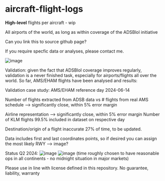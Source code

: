 # aircraft-flight-logs
**High-level** flights per aircraft - wip

All airports of the world, as long as within coverage of the ADSBlol initiative

Can you link this to source github page?

If you require specfic data or analyses, please contact me.

![image](https://github.com/user-attachments/assets/daa94716-cab0-4d94-beed-233c0b44c4a6)

Validation: given the fact that ADSBlol coverage improves regularly, validation is a never finished task, especially for airports/flights all over the world.
So far, AMS/EHAM flights have been analysed and results:

Validation case study:
AMS/EHAM reference day 2024-06-14

Number of flights extracted from ADSB data vs # flights from real AMS schedule --> significantly close, within 5% error margin

Airline representation --> significantly close, within 5% error margin
Number of KLM flights 99.5% included in dataset on respective day

Destination/origin of a flight inaccurate 27% of time, to be updated.

Data includes first and last coordinates points, so if desired you can assign the most likely RWY --> image?

Status Q2 2024:
![image](https://github.com/user-attachments/assets/92117619-ecc2-48f3-bc73-07407cca4445)
![image](https://github.com/user-attachments/assets/b96a126c-00aa-4076-9882-f5a84669eb13)
(time roughly chosen to have reasonable ops in all continents - no midnight situation in major markets)

Please use in line with license defined in this repository. No guarantee, liability, warranty
